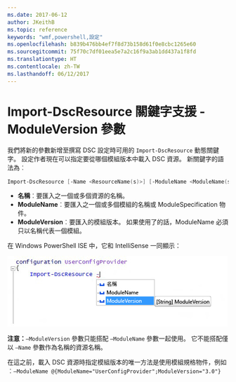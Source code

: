 ```yaml
---
ms.date: 2017-06-12
author: JKeithB
ms.topic: reference
keywords: "wmf,powershell,設定"
ms.openlocfilehash: b839b476bb4ef7f8d73b158d61f0e8cbc1265e60
ms.sourcegitcommit: 75f70c7df01eea5e7a2c16f9a3ab1dd437a1f8fd
ms.translationtype: HT
ms.contentlocale: zh-TW
ms.lasthandoff: 06/12/2017
---
```

# <a name="import-dscresource-keyword-supports--moduleversion-parameter"></a>Import-DscResource 關鍵字支援 -ModuleVersion 參數

我們將新的參數新增至撰寫 DSC 設定時可用的 `Import-DscResource` 動態關鍵字。 設定作者現在可以指定要從哪個模組版本中載入 DSC 資源。 新關鍵字的語法為︰

```powershell
Import-DscResource [-Name <ResourceName(s)>] [-ModuleName <ModuleName(s)>] [-ModuleVersion <ModuleVersion>]
```

* **名稱**︰要匯入之一個或多個資源的名稱。
* **ModuleName**︰要匯入之一個或多個模組的名稱或 ModuleSpecification 物件。
* **ModuleVersion**︰要匯入的模組版本。 如果使用了的話，ModuleName 必須只以名稱代表一個模組。 

在 Windows PowerShell ISE 中，它和 IntelliSense 一同顯示：

![](../images/Import-DscResource-Modversion.jpg)

**注意：**`–ModuleVersion` 參數只能搭配 `–ModuleName` 參數一起使用。 它不能搭配僅以 `–Name` 參數作為名稱的資源名稱。

在這之前，載入 DSC 資源時指定模組版本的唯一方法是使用模組規格物件，例如︰`–ModuleName @{ModuleName="UserConfigProvider";ModuleVersion="3.0"}`

